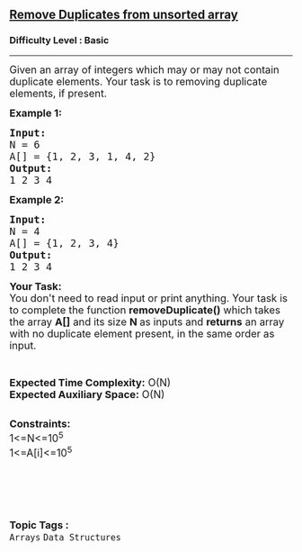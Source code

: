 <h2><a href="https://practice.geeksforgeeks.org/problems/remove-duplicates-from-unsorted-array4141/1?page=6&difficulty[]=-1&category[]=Arrays&category[]=Strings&category[]=Linked%20List&sortBy=submissions">Remove Duplicates from unsorted array</a></h2><h3>Difficulty Level : Basic</h3><hr><div class="problems_problem_content__Xm_eO"><p><span style="font-size:18px">Given an array of integers which may or may not contain duplicate elements. Your task is to&nbsp;removing&nbsp;duplicate elements,&nbsp;if present.</span></p>

<p><span style="font-size:18px"><strong>Example 1:</strong></span></p>

<pre><span style="font-size:18px"><strong>Input:</strong>
N = 6
A[] = {1, 2, 3, 1, 4, 2}
<strong>Output: </strong>
1 2 3 4</span></pre>

<p><span style="font-size:18px"><strong>Example 2:</strong></span></p>

<pre><span style="font-size:18px"><strong>Input:</strong>
N = 4
A[] = {1, 2, 3, 4}
<strong>Output: </strong>
1 2 3 4</span></pre>

<p><span style="font-size:18px"><strong>Your Task:&nbsp;&nbsp;</strong><br>
You don't need to read input or print anything. Your task is to complete the function&nbsp;<strong>removeDuplicate()</strong>&nbsp;which takes the array <strong>A[]</strong> and its size <strong>N</strong><strong> </strong>as inputs and <strong>returns</strong>&nbsp;an&nbsp;array with no duplicate element present, in the same order as input.</span></p>

<p>&nbsp;</p>

<p><span style="font-size:18px"><strong>Expected Time Complexity:</strong> O(N)<br>
<strong>Expected Auxiliary Space:</strong> O(N)</span><br>
&nbsp;</p>

<p><span style="font-size:18px"><strong>Constraints:</strong><br>
1&lt;=N&lt;=10<sup>5</sup><br>
1&lt;=A[i]&lt;=10<sup>5</sup></span></p>

<p>&nbsp;</p>

<p>&nbsp;</p>
</div><br><p><span style=font-size:18px><strong>Topic Tags : </strong><br><code>Arrays</code>&nbsp;<code>Data Structures</code>&nbsp;